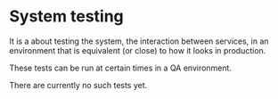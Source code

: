 # System testing

It is a about testing the system, the interaction between services, in an environment that is equivalent (or close) to how it looks in production.

These tests can be run at certain times in a QA environment.

There are currently no such tests yet.